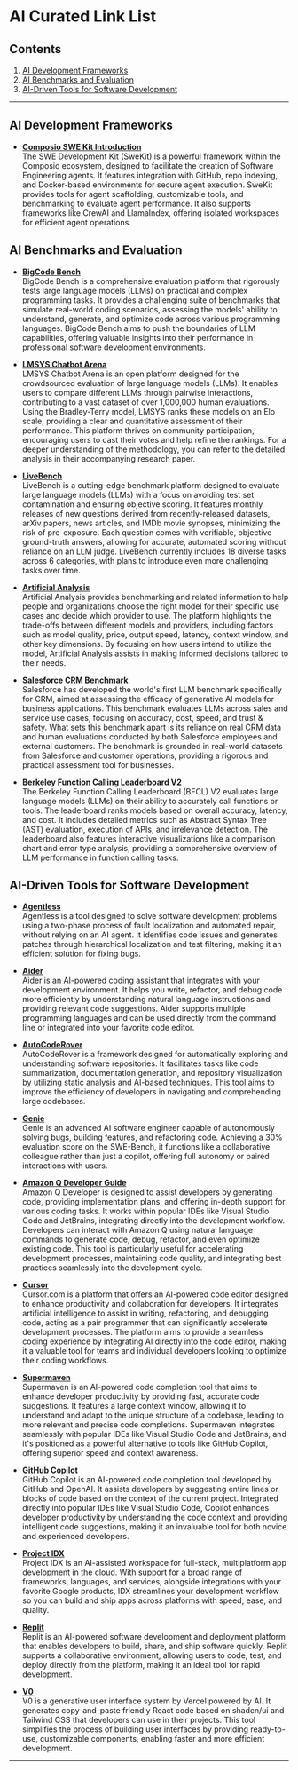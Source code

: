 # AI Curated Link List

## Contents
1. [AI Development Frameworks](#ai-development-frameworks)
2. [AI Benchmarks and Evaluation](#ai-benchmarks-and-evaluation)
3. [AI-Driven Tools for Software Development](#ai-driven-tools-for-software-development)

---

## AI Development Frameworks

- **[Composio SWE Kit Introduction](https://docs.composio.dev/swekit/introduction?s=09)**  
  The SWE Development Kit (SweKit) is a powerful framework within the Composio ecosystem, designed to facilitate the creation of Software Engineering agents. It features integration with GitHub, repo indexing, and Docker-based environments for secure agent execution. SweKit provides tools for agent scaffolding, customizable tools, and benchmarking to evaluate agent performance. It also supports frameworks like CrewAI and LlamaIndex, offering isolated workspaces for efficient agent operations.

## AI Benchmarks and Evaluation

- **[BigCode Bench](https://bigcode-bench.github.io/)**  
  BigCode Bench is a comprehensive evaluation platform that rigorously tests large language models (LLMs) on practical and complex programming tasks. It provides a challenging suite of benchmarks that simulate real-world coding scenarios, assessing the models' ability to understand, generate, and optimize code across various programming languages. BigCode Bench aims to push the boundaries of LLM capabilities, offering valuable insights into their performance in professional software development environments.

- **[LMSYS Chatbot Arena](https://lmarena.ai/)**  
  LMSYS Chatbot Arena is an open platform designed for the crowdsourced evaluation of large language models (LLMs). It enables users to compare different LLMs through pairwise interactions, contributing to a vast dataset of over 1,000,000 human evaluations. Using the Bradley-Terry model, LMSYS ranks these models on an Elo scale, providing a clear and quantitative assessment of their performance. This platform thrives on community participation, encouraging users to cast their votes and help refine the rankings. For a deeper understanding of the methodology, you can refer to the detailed analysis in their accompanying research paper.

- **[LiveBench](https://livebench.ai/?s=09)**  
  LiveBench is a cutting-edge benchmark platform designed to evaluate large language models (LLMs) with a focus on avoiding test set contamination and ensuring objective scoring. It features monthly releases of new questions derived from recently-released datasets, arXiv papers, news articles, and IMDb movie synopses, minimizing the risk of pre-exposure. Each question comes with verifiable, objective ground-truth answers, allowing for accurate, automated scoring without reliance on an LLM judge. LiveBench currently includes 18 diverse tasks across 6 categories, with plans to introduce even more challenging tasks over time.

- **[Artificial Analysis](https://artificialanalysis.ai/)**  
  Artificial Analysis provides benchmarking and related information to help people and organizations choose the right model for their specific use cases and decide which provider to use. The platform highlights the trade-offs between different models and providers, including factors such as model quality, price, output speed, latency, context window, and other key dimensions. By focusing on how users intend to utilize the model, Artificial Analysis assists in making informed decisions tailored to their needs.

- **[Salesforce CRM Benchmark](https://www.salesforceairesearch.com/crm-benchmark)**  
  Salesforce has developed the world's first LLM benchmark specifically for CRM, aimed at assessing the efficacy of generative AI models for business applications. This benchmark evaluates LLMs across sales and service use cases, focusing on accuracy, cost, speed, and trust & safety. What sets this benchmark apart is its reliance on real CRM data and human evaluations conducted by both Salesforce employees and external customers. The benchmark is grounded in real-world datasets from Salesforce and customer operations, providing a rigorous and practical assessment tool for businesses.

- **[Berkeley Function Calling Leaderboard V2](https://gorilla.cs.berkeley.edu/leaderboard)**  
  The Berkeley Function Calling Leaderboard (BFCL) V2 evaluates large language models (LLMs) on their ability to accurately call functions or tools. The leaderboard ranks models based on overall accuracy, latency, and cost. It includes detailed metrics such as Abstract Syntax Tree (AST) evaluation, execution of APIs, and irrelevance detection. The leaderboard also features interactive visualizations like a comparison chart and error type analysis, providing a comprehensive overview of LLM performance in function calling tasks.

## AI-Driven Tools for Software Development

- **[Agentless](https://github.com/OpenAutoCoder/Agentless)**  
  Agentless is a tool designed to solve software development problems using a two-phase process of fault localization and automated repair, without relying on an AI agent. It identifies code issues and generates patches through hierarchical localization and test filtering, making it an efficient solution for fixing bugs.

- **[Aider](https://aider.chat/)**  
  Aider is an AI-powered coding assistant that integrates with your development environment. It helps you write, refactor, and debug code more efficiently by understanding natural language instructions and providing relevant code suggestions. Aider supports multiple programming languages and can be used directly from the command line or integrated into your favorite code editor.

- **[AutoCodeRover](https://github.com/nus-apr/auto-code-rover)**  
  AutoCodeRover is a framework designed for automatically exploring and understanding software repositories. It facilitates tasks like code summarization, documentation generation, and repository visualization by utilizing static analysis and AI-based techniques. This tool aims to improve the efficiency of developers in navigating and comprehending large codebases.

- **[Genie](https://cosine.sh/genie)**  
  Genie is an advanced AI software engineer capable of autonomously solving bugs, building features, and refactoring code. Achieving a 30% evaluation score on the SWE-Bench, it functions like a collaborative colleague rather than just a copilot, offering full autonomy or paired interactions with users.

- **[Amazon Q Developer Guide](https://docs.aws.amazon.com/amazonq/latest/qdeveloper-ug/software-dev.html)**  
  Amazon Q Developer is designed to assist developers by generating code, providing implementation plans, and offering in-depth support for various coding tasks. It works within popular IDEs like Visual Studio Code and JetBrains, integrating directly into the development workflow. Developers can interact with Amazon Q using natural language commands to generate code, debug, refactor, and even optimize existing code. This tool is particularly useful for accelerating development processes, maintaining code quality, and integrating best practices seamlessly into the development cycle.

- **[Cursor](https://www.cursor.com/)**  
  Cursor.com is a platform that offers an AI-powered code editor designed to enhance productivity and collaboration for developers. It integrates artificial intelligence to assist in writing, refactoring, and debugging code, acting as a pair programmer that can significantly accelerate development processes. The platform aims to provide a seamless coding experience by integrating AI directly into the code editor, making it a valuable tool for teams and individual developers looking to optimize their coding workflows.

- **[Supermaven](https://supermaven.com/)**  
  Supermaven is an AI-powered code completion tool that aims to enhance developer productivity by providing fast, accurate code suggestions. It features a large context window, allowing it to understand and adapt to the unique structure of a codebase, leading to more relevant and precise code completions. Supermaven integrates seamlessly with popular IDEs like Visual Studio Code and JetBrains, and it's positioned as a powerful alternative to tools like GitHub Copilot, offering superior speed and context awareness.

- **[GitHub Copilot](https://github.com/features/copilot)**  
  GitHub Copilot is an AI-powered code completion tool developed by GitHub and OpenAI. It assists developers by suggesting entire lines or blocks of code based on the context of the current project. Integrated directly into popular IDEs like Visual Studio Code, Copilot enhances developer productivity by understanding the code context and providing intelligent code suggestions, making it an invaluable tool for both novice and experienced developers.

- **[Project IDX](https://idx.dev/)**  
  Project IDX is an AI-assisted workspace for full-stack, multiplatform app development in the cloud. With support for a broad range of frameworks, languages, and services, alongside integrations with your favorite Google products, IDX streamlines your development workflow so you can build and ship apps across platforms with speed, ease, and quality.

- **[Replit](https://replit.com/)**  
  Replit is an AI-powered software development and deployment platform that enables developers to build, share, and ship software quickly. Replit supports a collaborative environment, allowing users to code, test, and deploy directly from the platform, making it an ideal tool for rapid development.

- **[V0](https://v0.dev/chat)**  
  V0 is a generative user interface system by Vercel powered by AI. It generates copy-and-paste friendly React code based on shadcn/ui and Tailwind CSS that developers can use in their projects. This tool simplifies the process of building user interfaces by providing ready-to-use, customizable components, enabling faster and more efficient development.

---
